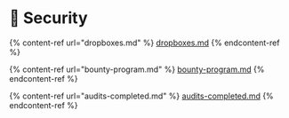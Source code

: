 # 💪 Security

{% content-ref url="dropboxes.md" %}
[dropboxes.md](dropboxes.md)
{% endcontent-ref %}

{% content-ref url="bounty-program.md" %}
[bounty-program.md](bounty-program.md)
{% endcontent-ref %}

{% content-ref url="audits-completed.md" %}
[audits-completed.md](audits-completed.md)
{% endcontent-ref %}
